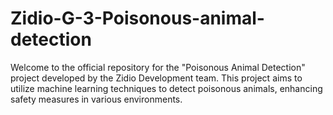 # Zidio-G-3-Poisonous-animal-detection
Welcome to the official repository for the "Poisonous Animal Detection" project developed by the Zidio Development team. This project aims to utilize machine learning techniques to detect poisonous animals, enhancing safety measures in various environments.
